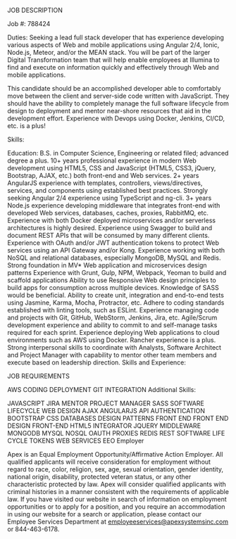 JOB DESCRIPTION

Job #:  788424

Duties: Seeking a lead full stack developer that has experience developing various aspects of Web and mobile applications using Angular 2/4, Ionic, Node.js, Meteor, and/or the MEAN stack. You will be part of the larger Digital Transformation team that will help enable employees at Illumina to find and execute on information quickly and effectively through Web and mobile applications.

This candidate should be an accomplished developer able to comfortably move between the client and server-side code written with JavaScript. They should have the ability to completely manage the full software lifecycle from design to deployment and mentor near-shore resources that aid in the development effort. Experience with Devops using Docker, Jenkins, CI/CD, etc. is a plus!

Skills:

Education: B.S. in Computer Science, Engineering or related filed; advanced degree a plus.
10+ years professional experience in modern Web development using HTML5, CSS and JavaScript (HTML5, CSS3, jQuery, Bootstrap, AJAX, etc.) both front-end and Web services.
2+ years AngularJS experience with templates, controllers, views/directives, services, and components using established best practices. Strongly seeking Angular 2/4 experience using TypeScript and ng-cli.
3+ years Node.js experience developing middleware that integrates front-end with developed Web services, databases, caches, proxies, RabbitMQ, etc.
Experience with both Docker deployed microservices and/or serverless architectures is highly desired.
Experience using Swagger to build and document REST APIs that will be consumed by many different clients.
Experience with OAuth and/or JWT authentication tokens to protect Web services using an API Gateway and/or Kong.
Experience working with both NoSQL and relational databases, especially MongoDB, MySQL and Redis.
Strong foundation in MV* Web application and microservices design patterns Experience with Grunt, Gulp, NPM, Webpack, Yeoman to build and scaffold applications
Ability to use Responsive Web design principles to build apps for consumption across multiple devices. Knowledge of SASS would be beneficial.
Ability to create unit, integration and end-to-end tests using Jasmine, Karma, Mocha, Protractor, etc.
Adhere to coding standards established with linting tools, such as ESLint.
Experience managing code and projects with Git, GitHub, WebStorm, Jenkins, Jira, etc.
Agile/Scrum development experience and ability to commit to and self-manage tasks required for each sprint.
Experience deploying Web applications to cloud environments such as AWS using Docker. Rancher experience is a plus.
Strong interpersonal skills to coordinate with Analysts, Software Architect and Project Manager with capability to mentor other team members and execute based on leadership direction.
Skills and Experience:


JOB REQUIREMENTS

AWS
CODING
DEPLOYMENT
GIT
INTEGRATION
Additional Skills:

JAVASCRIPT
JIRA
MENTOR
PROJECT MANAGER
SASS
SOFTWARE LIFECYCLE
WEB DESIGN
AJAX
ANGULARJS
API
AUTHENTICATION
BOOTSTRAP
CSS
DATABASES
DESIGN PATTERNS
FRONT END
FRONT END DESIGN
FRONT-END
HTML5
INTEGRATOR
JQUERY
MIDDLEWARE
MONGODB
MYSQL
NOSQL
OAUTH
PROXIES
REDIS
REST
SOFTWARE LIFE CYCLE
TOKENS
WEB SERVICES
EEO Employer

Apex is an Equal Employment Opportunity/Affirmative Action Employer. All qualified applicants will receive consideration for employment without regard to race, color, religion, sex, age, sexual orientation, gender identity, national origin, disability, protected veteran status, or any other characteristic protected by law. Apex will consider qualified applicants with criminal histories in a manner consistent with the requirements of applicable law. If you have visited our website in search of information on employment opportunities or to apply for a position, and you require an accommodation in using our website for a search or application, please contact our Employee Services Department at employeeservices@apexsystemsinc.com or 844-463-6178.